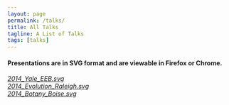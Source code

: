 ```yaml
---
layout: page
permalink: /talks/
title: All Talks
tagline: A List of Talks
tags: [talks]
---
```



#### Presentations are in SVG format and are viewable in Firefox or Chrome.   

[_2014\_Yale\_EEB.svg_](/talks/Eaton_2015_Yale_EEB.svg)  
[_2014\_Evolution\_Raleigh.svg_](/talks/Eaton_2014_Evolution_Raleigh.svg)   
[_2014\_Botany\_Boise.svg_](/talks/Eaton_2014_Botany_Boise.svg)  


